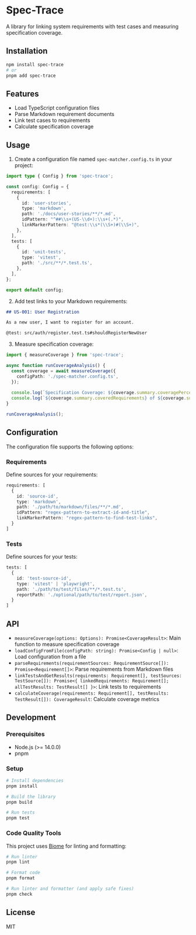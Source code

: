 # Spec-Trace

A library for linking system requirements with test cases and measuring specification coverage.

## Installation

```bash
npm install spec-trace
# or
pnpm add spec-trace
```

## Features

- Load TypeScript configuration files
- Parse Markdown requirement documents
- Link test cases to requirements
- Calculate specification coverage

## Usage

1. Create a configuration file named `spec-matcher.config.ts` in your project:

```typescript
import type { Config } from 'spec-trace';

const config: Config = {
  requirements: [
    {
      id: 'user-stories',
      type: 'markdown',
      path: './docs/user-stories/**/*.md',
      idPattern: "^##\\s+(US-\\d+):\\s+(.*)",
      linkMarkerPattern: "@test:\\s*(\\S+)#(\\S+)",
    },
  ],
  tests: [
    {
      id: 'unit-tests',
      type: 'vitest',
      path: './src/**/*.test.ts',
    },
  ],
};

export default config;
```

2. Add test links to your Markdown requirements:

```markdown
## US-001: User Registration

As a new user, I want to register for an account.

@test: src/auth/register.test.ts#shouldRegisterNewUser
```

3. Measure specification coverage:

```typescript
import { measureCoverage } from 'spec-trace';

async function runCoverageAnalysis() {
  const coverage = await measureCoverage({
    configPath: './spec-matcher.config.ts',
  });
  
  console.log(`Specification Coverage: ${coverage.summary.coveragePercentage.toFixed(2)}%`);
  console.log(`${coverage.summary.coveredRequirements} of ${coverage.summary.totalRequirements} requirements covered`);
}

runCoverageAnalysis();
```

## Configuration

The configuration file supports the following options:

### Requirements

Define sources for your requirements:

```typescript
requirements: [
  {
    id: 'source-id',
    type: 'markdown',
    path: './path/to/markdown/files/**/*.md',
    idPattern: "regex-pattern-to-extract-id-and-title",
    linkMarkerPattern: "regex-pattern-to-find-test-links",
  }
]
```

### Tests

Define sources for your tests:

```typescript
tests: [
  {
    id: 'test-source-id',
    type: 'vitest' | 'playwright',
    path: './path/to/test/files/**/*.test.ts',
    reportPath: './optional/path/to/test/report.json',
  }
]
```

## API

- `measureCoverage(options: Options): Promise<CoverageResult>`: Main function to measure specification coverage
- `loadConfigFromFile(configPath: string): Promise<Config | null>`: Load configuration from a file
- `parseRequirements(requirementSources: RequirementSource[]): Promise<Requirement[]>`: Parse requirements from Markdown files
- `linkTestsAndGetResults(requirements: Requirement[], testSources: TestSource[]): Promise<{ linkedRequirements: Requirement[]; allTestResults: TestResult[] }>`: Link tests to requirements
- `calculateCoverage(requirements: Requirement[], testResults: TestResult[]): CoverageResult`: Calculate coverage metrics

## Development

### Prerequisites

- Node.js (>= 14.0.0)
- pnpm

### Setup

```bash
# Install dependencies
pnpm install

# Build the library
pnpm build

# Run tests
pnpm test
```

### Code Quality Tools

This project uses [Biome](https://biomejs.dev/) for linting and formatting:

```bash
# Run linter
pnpm lint

# Format code
pnpm format

# Run linter and formatter (and apply safe fixes)
pnpm check
```

## License

MIT